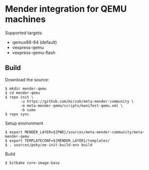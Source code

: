 # Mender integration for QEMU machines

Supported targets:

- qemux86-64 (default)
- vexpress-qemu
- vexpress-qemu-flash

## Build

Download the source:

    $ mkdir mender-qemu
    $ cd mender-qemu
    $ repo init \
           -u https://github.com/mirzak/meta-mender-community \
           -m meta-mender-qemu/scripts/manifest-qemu.xml \
           -b sumo
    $ repo sync

Setup environment

    $ export MENDER_LAYER=${PWD}/sources/meta-mender-community/meta-mender-qemu
    $ export TEMPLATECONF=${MENDER_LAYER}/templates/
    $ . sources/poky/oe-init-build-env build

Build

    $ bitbake core-image-base
